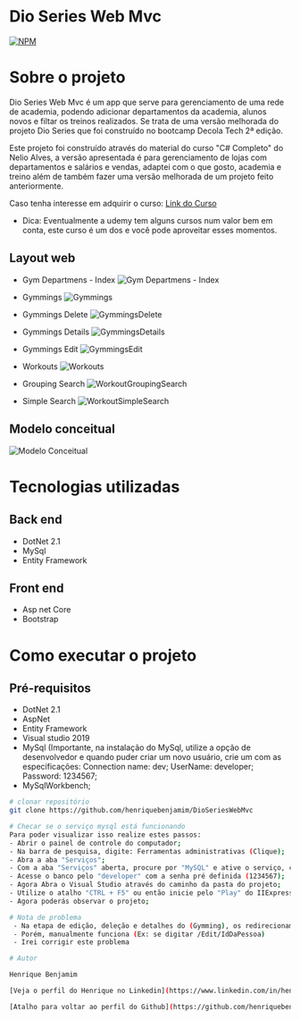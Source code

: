# Dio Series Web Mvc
[![NPM](https://img.shields.io/npm/l/react)](https://github.com/henriquebenjamim/DioSeriesWebMvc/blob/main/LICENSE) 

# Sobre o projeto

Dio Series Web Mvc é um app que serve para gerenciamento de uma rede de academia, podendo adicionar departamentos da academia, alunos novos e filtar os treinos realizados.
Se trata de uma versão melhorada do projeto Dio Series que foi construído no bootcamp Decola Tech 2ª edição.

Este projeto foi construído através do material do curso "C# Completo" do Nelio Alves, a versão apresentada é para gerenciamento de lojas com departamentos e salários e vendas,
adaptei com o que gosto, academia e treino além de também fazer uma versão melhorada de um projeto feito anteriormente.

Caso tenha interesse em adquirir o curso: [Link do Curso](https://www.udemy.com/course/programacao-orientada-a-objetos-csharp/ "C# Completo OO")
- Dica: Eventualmente a udemy tem alguns cursos num valor bem em conta, este curso é um dos e você pode aproveitar esses momentos. 


## Layout web 

- Gym Departmens - Index
![Gym Departmens - Index](https://github.com/henriquebenjamim/assets/blob/main/DioSeriesWebMvc/GymDepartmentsIndex.PNG)

- Gymmings
![Gymmings](https://github.com/henriquebenjamim/assets/blob/main/DioSeriesWebMvc/Gymmings.PNG)

- Gymmings Delete
![GymmingsDelete](https://github.com/henriquebenjamim/assets/blob/main/DioSeriesWebMvc/GymmingsDelete.PNG)

- Gymmings Details
![GymmingsDetails](https://github.com/henriquebenjamim/assets/blob/main/DioSeriesWebMvc/GymmingsDetails.PNG)

- Gymmings Edit
![GymmingsEdit](https://github.com/henriquebenjamim/assets/blob/main/DioSeriesWebMvc/GymmingsEdit.PNG)

- Workouts
![Workouts](https://github.com/henriquebenjamim/assets/blob/main/DioSeriesWebMvc/Workouts.PNG)

- Grouping Search
![WorkoutGroupingSearch](https://github.com/henriquebenjamim/assets/blob/main/DioSeriesWebMvc/WorkoutGroupingSearch.PNG)

- Simple Search
![WorkoutSimpleSearch](https://github.com/henriquebenjamim/assets/blob/main/DioSeriesWebMvc/WorkoutSimpleSearch.PNG)


## Modelo conceitual
![Modelo Conceitual](https://github.com/henriquebenjamim/assets/blob/main/DioSeriesWebMvc/UMLDioSeriesWebMvc.png)

# Tecnologias utilizadas
## Back end
- DotNet 2.1
- MySql
- Entity Framework

## Front end
- Asp net Core
- Bootstrap

# Como executar o projeto
  
## Pré-requisitos
- DotNet 2.1
- AspNet 
- Entity Framework
- Visual studio 2019
- MySql (Importante, na instalação do MySql, utilize a opção de desenvolvedor e quando puder criar um novo usuário, crie um com as especificações:
Connection name: dev; UserName: developer; Password: 1234567;
- MySqlWorkbench;

```bash
# clonar repositório
git clone https://github.com/henriquebenjamim/DioSeriesWebMvc

# Checar se o serviço mysql está funcionando
Para poder visualizar isso realize estes passos:
- Abrir o painel de controle do computador;
- Na barra de pesquisa, digite: Ferramentas administrativas (Clique);
- Abra a aba "Serviços";
- Com a aba "Serviços" aberta, procure por "MySQL" e ative o serviço, caso não esteja ligado;
- Acesse o banco pelo "developer" com a senha pré definida (1234567);
- Agora Abra o Visual Studio através do caminho da pasta do projeto;
- Utilize o atalho "CTRL + F5" ou então inicie pelo "Play" do IIExpress;
- Agora poderás observar o projeto;

# Nota de problema
 - Na etapa de edição, deleção e detalhes do (Gymming), os redirecionamentos não estão funcionando (Dá uma tela de erro)
 - Porém, manualmente funciona (Ex: se digitar /Edit/IdDaPessoa)
 - Irei corrigir este problema

# Autor

Henrique Benjamim

[Veja o perfil do Henrique no Linkedin](https://www.linkedin.com/in/henriquebenjamim "Clique aqui")

[Atalho para voltar ao perfil do Github](https://github.com/henriquebenjamim "Clique aqui")
